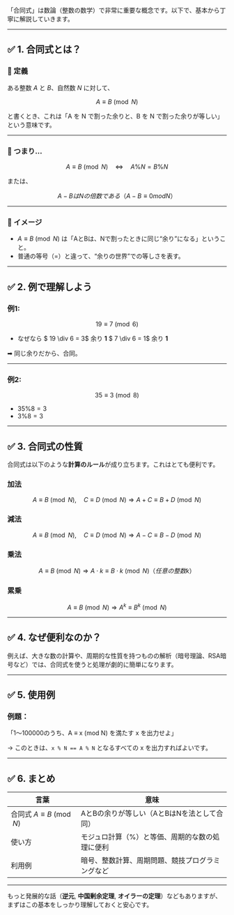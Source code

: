 「合同式」は数論（整数の数学）で非常に重要な概念です。以下で、基本から丁寧に解説していきます。

---

## ✅ 1. 合同式とは？

### 📘 定義

ある整数 $A$ と $B$、自然数 $N$ に対して、

$$
A \equiv B \pmod{N}
$$

と書くとき、これは「A を N で割った余りと、B を N で割った余りが等しい」という意味です。

---

### 🔁 つまり…

$$
A \equiv B \pmod{N} \quad \Longleftrightarrow \quad A \% N = B \% N
$$

または、

$$
A - B は N の倍数である（A - B ≡ 0 mod N）
$$

---

### 🧠 イメージ

* $A \equiv B \pmod{N}$ は「AとBは、Nで割ったときに同じ“余り”になる」ということ。
* 普通の等号（=）と違って、“余りの世界”での等しさを表す。

---

## ✅ 2. 例で理解しよう

### 例1:

$$
19 \equiv 7 \pmod{6}
$$

* なぜなら
  $ 19 \div 6 = 3$ 余り **1**
  $ 7 \div 6 = 1$ 余り **1**

➡︎ 同じ余りだから、合同。

---

### 例2:

$$
35 \equiv 3 \pmod{8}
$$

* $35 \% 8 = 3$
* $3 \% 8 = 3$

---

## ✅ 3. 合同式の性質

合同式は以下のような**計算のルール**が成り立ちます。これはとても便利です。

### 加法

$$
A \equiv B \pmod{N}, \quad C \equiv D \pmod{N} \Rightarrow A + C \equiv B + D \pmod{N}
$$

### 減法

$$
A \equiv B \pmod{N}, \quad C \equiv D \pmod{N} \Rightarrow A - C \equiv B - D \pmod{N}
$$

### 乗法

$$
A \equiv B \pmod{N} \Rightarrow A \cdot k \equiv B \cdot k \pmod{N}（任意の整数 k）
$$

### 累乗

$$
A \equiv B \pmod{N} \Rightarrow A^k \equiv B^k \pmod{N}
$$

---

## ✅ 4. なぜ便利なのか？

例えば、大きな数の計算や、周期的な性質を持つものの解析（暗号理論、RSA暗号など）では、合同式を使うと処理が劇的に簡単になります。

---

## ✅ 5. 使用例

### 例題：

「1〜100000のうち、A ≡ x (mod N) を満たす x を出力せよ」

→ このときは、`x % N == A % N` となるすべての x を出力すればよいです。

---

## ✅ 6. まとめ

| 言葉                        | 意味                       |
| ------------------------- | ------------------------ |
| 合同式 $A \equiv B \pmod{N}$ | AとBの余りが等しい（AとBはNを法として合同） |
| 使い方                       | モジュロ計算（%）と等価、周期的な数の処理に便利 |
| 利用例                       | 暗号、整数計算、周期問題、競技プログラミングなど |

---

もっと発展的な話（**逆元**, **中国剰余定理**, **オイラーの定理**）などもありますが、まずはこの基本をしっかり理解しておくと安心です。
